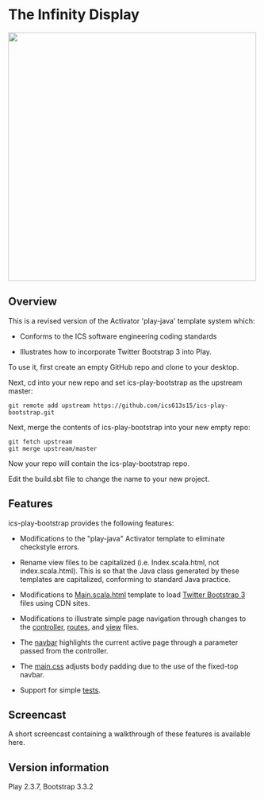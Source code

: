 # The Infinity Display

<img src="C:/Users/NOEL/Documents/GitHub/InfinityDisplay/public/images/IMG_20150413_081353.jpg" width="500px"/>

## Overview

This is a revised version of the Activator 'play-java' template system which:

  * Conforms to the ICS software engineering coding standards

  * Illustrates how to incorporate Twitter Bootstrap 3 into Play.

To use it, first create an empty GitHub repo and clone to your desktop.

Next, cd into your new repo and set ics-play-bootstrap as the upstream master:

    git remote add upstream https://github.com/ics613s15/ics-play-bootstrap.git

Next, merge the contents of ics-play-bootstrap into your new empty repo:

    git fetch upstream
    git merge upstream/master

Now your repo will contain the ics-play-bootstrap repo.

Edit the build.sbt file to change the name to your new project.

## Features

ics-play-bootstrap provides the following features:

  * Modifications to the "play-java" Activator template to eliminate checkstyle errors.

  * Rename view files to be capitalized (i.e. Index.scala.html, not index.scala.html). This is so that the Java class generated by these templates are capitalized, conforming to standard Java practice.

  * Modifications to [Main.scala.html](https://github.com/ics613s15/ics-play-bootstrap/blob/master/app/views/Main.scala.html) template to load [Twitter Bootstrap 3](http://getbootstrap.com/) files using CDN sites.

  * Modifications to illustrate simple page navigation through changes to the [controller](https://github.com/ics613s15/ics-play-bootstrap/blob/master/app/controllers/Application.java), [routes](https://github.com/ics613s15/ics-play-bootstrap/blob/master/conf/routes), and [view](https://github.com/ics613s15/ics-play-bootstrap/tree/master/app/views) files.

  * The [navbar](https://github.com/ics613s15/ics-play-bootstrap/blob/master/app/views/Main.scala.html) highlights the current active page through a parameter passed from the controller.

  * The [main.css](https://github.com/ics613s15/ics-play-bootstrap/blob/master/public/stylesheets/main.css) adjusts body padding due to the use of the fixed-top navbar.

  * Support for simple [tests](https://github.com/ics613s15/ics-play-bootstrap/blob/master/test/test/IntegrationTest.java).

## Screencast

A short screencast containing a walkthrough of these features is available here.

## Version information

Play 2.3.7, Bootstrap 3.3.2

